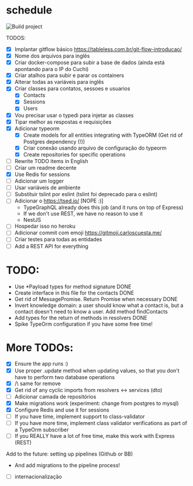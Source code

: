 # schedule

![Build project](https://github.com/DittrichLucas/schedule/workflows/Build%20project/badge.svg)

TODOS:
- [x] Implantar gitflow básico https://tableless.com.br/git-flow-introducao/
- [x] Nome dos arquivos para inglês
- [x] Criar docker-compose para subir a base de dados (ainda está apontando para o IP do Cuchi)
- [x] Criar atalhos para subir e parar os containers
- [x] Alterar todas as variáveis para inglês
- [x] Criar classes para contatos, sessoes e usuarios
    - [x] Contacts
    - [x] Sessions
    - [x] Users
- [x] Vou precisar usar o typedi para injetar as classes
- [x] Tipar melhor as respostas e requisições
- [x] Adicionar typeorm
    - [x] Create models for all entities integrating with TypeORM (Get rid of Postgres dependency (!))
    - [x] Criar conexão usando arquivo de configuração do typeorm
    - [x] Create repositories for specific operations
- [ ] Rewrite TODO items in English
- [ ] Criar um readme decente
- [x] Use Redis for sessions
- [ ] Adicionar um logger
- [ ] Usar variáveis de ambiente
- [ ] Substituir tslint por eslint (tslint foi deprecado para o eslint)
- [ ] Adicionar o https://tsed.io/ [NOPE :)]
    - TypeGraphQL already does this job (and it runs on top of Express)
    - If we don't use REST, we have no reason to use it
    - NestJS
- [ ] Hospedar isso no heroku
- [ ] Adicionar commit com emoji https://gitmoji.carloscuesta.me/
- [ ] Criar testes para todas as entidades
- [ ] Add a REST API for everything

# TODO:
- Use *Payload types for method signature DONE
- Create interface in this file for the contacts DONE
- Get rid of MessagePromise. Return Promise<Contact> when necessary DONE
- Invert knowledge domain: a user should know what a contact is, but a
  contact doesn't need to know a user. Add method findContacts
- Add types for the return of methods in resolvers DONE
- Spike TypeOrm configuration if you have some free time!

# More TODOs:
- [X] Ensure the app runs :)
- [X] Use proper .update method when updating values, so that you don't
      have to perform two database operations
- [X] /\ same for remove
- [X] Get rid of any cyclic imports from resolvers <-> services (dto)
- [ ] Adicionar camada de repositórios
- [X] Make migrations work (experiment: change from postgres to mysql)
- [X] Configure Redis and use it for sessions
- [ ] If you have time, implement support to class-validator
- [ ] If you have more time, implement class validator verifications
      as part of a TypeOrm subscriber
- [ ] If you REALLY have a lot of free time, make this work with Express (REST)

Add to the future: setting up pipelines (Github or BB)
- And add migrations to the pipeline process!

- [ ] internacionalização
